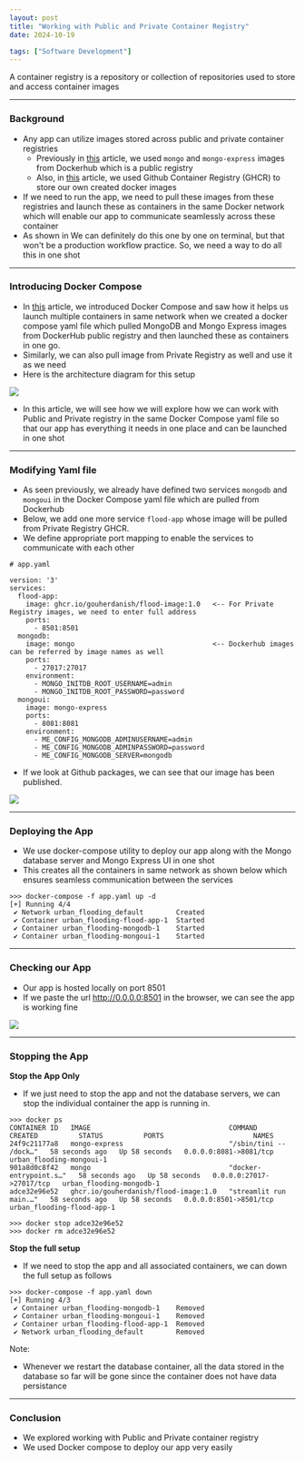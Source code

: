 ```yaml
---
layout: post
title: "Working with Public and Private Container Registry"
date: 2024-10-19

tags: ["Software Development"]
---
```


A container registry is a repository or collection of repositories used to store and access container images

---

### Background

- Any app can utilize images stored across public and private container registries
  - Previously in [this](https://gouherdanish.github.io/2024/10/12/mongodb.html) article, we used `mongo` and `mongo-express` images from Dockerhub which is a public registry
  - Also, in [this](https://gouherdanish.github.io/2024/10/18/container-registry.html) article, we used Github Container Registry (GHCR) to store our own created docker images
- If we need to run the app, we need to pull these images from these registries and launch these as containers in the same Docker network which will enable our app to communicate seamlessly across these container
- As shown in We can definitely do this one by one on terminal, but that won't be a production workflow practice. So, we need a way to do all this in one shot

--- 

### Introducing Docker Compose

- In [this](https://gouherdanish.github.io/2024/10/16/docker-compose.html) article, we introduced Docker Compose and saw how it helps us launch multiple containers in same network when we created a docker compose yaml file which pulled MongoDB and Mongo Express images from DockerHub public registry and then launched these as containers in one go. 
- Similarly, we can also pull image from Private Registry as well and use it as we need
- Here is the architecture diagram for this setup

<img src="{{site.url}}/images/ghcr/arch1.png">

- In this article, we will see how we will explore how we can work with Public and Private registry in the same Docker Compose yaml file so that our app has everything it needs in one place and can be launched in one shot

---
### Modifying Yaml file

- As seen previously, we already have defined two services `mongodb` and `mongoui` in the Docker Compose yaml file which are pulled from Dockerhub
- Below, we add one more service `flood-app` whose image will be pulled from Private Registry GHCR.
- We define appropriate port mapping to enable the services to communicate with each other

```
# app.yaml

version: '3'
services:
  flood-app:
    image: ghcr.io/gouherdanish/flood-image:1.0   <-- For Private Registry images, we need to enter full address
    ports: 
      - 8501:8501
  mongodb:
    image: mongo                                  <-- Dockerhub images can be referred by image names as well 
    ports:
      - 27017:27017
    environment:
      - MONGO_INITDB_ROOT_USERNAME=admin
      - MONGO_INITDB_ROOT_PASSWORD=password
  mongoui:
    image: mongo-express
    ports:
      - 8081:8081
    environment:
      - ME_CONFIG_MONGODB_ADMINUSERNAME=admin
      - ME_CONFIG_MONGODB_ADMINPASSWORD=password
      - ME_CONFIG_MONGODB_SERVER=mongodb
```

- If we look at Github packages, we can see that our image has been published.
<img src="{{site.url}}/images/ghcr/push.png">

---
### Deploying the App

- We use docker-compose utility to deploy our app along with the Mongo database server and Mongo Express UI in one shot
- This creates all the containers in same network as shown below which ensures seamless communication between the services

```
>>> docker-compose -f app.yaml up -d
[+] Running 4/4
 ✔ Network urban_flooding_default        Created
 ✔ Container urban_flooding-flood-app-1  Started
 ✔ Container urban_flooding-mongodb-1    Started
 ✔ Container urban_flooding-mongoui-1    Started
```

---
### Checking our App

- Our app is hosted locally on port 8501
- If we paste the url http://0.0.0.0:8501 in the browser, we can see the app is working fine
<img src="{{site.url}}/images/low_lying_areas/landing_page.png"/>

---
### Stopping the App

**Stop the App Only**
- If we just need to stop the app and not the database servers, we can stop the individual container the app is running in.

```
>>> docker ps
CONTAINER ID   IMAGE                                  COMMAND                  CREATED          STATUS          PORTS                      NAMES
24f9c21177a8   mongo-express                          "/sbin/tini -- /dock…"   58 seconds ago   Up 58 seconds   0.0.0.0:8081->8081/tcp     urban_flooding-mongoui-1
901a8d0c8f42   mongo                                  "docker-entrypoint.s…"   58 seconds ago   Up 58 seconds   0.0.0.0:27017->27017/tcp   urban_flooding-mongodb-1
adce32e96e52   ghcr.io/gouherdanish/flood-image:1.0   "streamlit run main.…"   58 seconds ago   Up 58 seconds   0.0.0.0:8501->8501/tcp     urban_flooding-flood-app-1

>>> docker stop adce32e96e52
>>> docker rm adce32e96e52
```

**Stop the full setup**
- If we need to stop the app and all associated containers, we can down the full setup as follows

```
>>> docker-compose -f app.yaml down
[+] Running 4/3
 ✔ Container urban_flooding-mongodb-1    Removed
 ✔ Container urban_flooding-mongoui-1    Removed
 ✔ Container urban_flooding-flood-app-1  Removed
 ✔ Network urban_flooding_default        Removed
```

Note:
- Whenever we restart the database container, all the data stored in the database so far will be gone since the container does not have data persistance

---
### Conclusion

- We explored working with Public and Private container registry
- We used Docker compose to deploy our app very easily